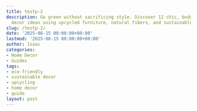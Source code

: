 ```yaml
---
title: testp-2
description: Go green without sacrificing style. Discover 12 chic, budget-friendly
  decor ideas using upcycled furniture, natural fibers, and sustainable materials.
slug: /testp-2/
date: '2025-08-15 00:00:00+00:00'
lastmod: '2025-08-15 00:00:00+00:00'
author: Isaac
categories:
- Home Decor
- Guides
tags:
- eco-friendly
- sustainable decor
- upcycling
- home decor
- guide
layout: post
---
```

